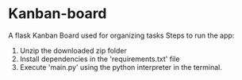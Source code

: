 # Kanban-board
A flask Kanban Board used for organizing tasks 
Steps to run the app: 
  1. Unzip the downloaded zip folder
  2. Install dependencies in the 'requirements.txt' file
  3. Execute 'main.py' using the python interpreter in the terminal.
